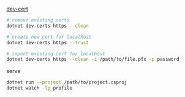 [dev-cert](https://learn.microsoft.com/en-us/dotnet/core/tools/dotnet-dev-certs)
```bash
# remove existing certs
dotnet dev-certs https --clean

# create new cert for localhost
dotnet dev-certs https --trust

# import existing cert for localhost
dotnet dev-certs https --clean -i /path/to/file.pfx -p password
```

serve
```bash
dotnet run --project /path/to/project.csproj
dotnet watch -lp profile
```
